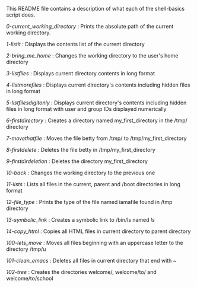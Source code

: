 This README file contains a description of what each of the shell-basics script does. 


*0-current_working_directory*  : Prints the absolute path of the current working directory.

*1-listit*  : Displays the contents list of the current directory

*2-bring_me_home*  : Changes the working directory to the user's home directory

*3-listfiles*  : Displays current directory contents in long format

*4-listmorefiles*  : Displays current directory's contents including hidden files in long format

*5-listfilesdigitonly*  : Displays current directory's contents including hidden files in long format with user and group IDs displayed numerically

*6-firstdirectory*  : Creates a directory named my_first_directory in the /tmp/ directory

*7-movethatfile*  : Moves the file betty from /tmp/ to /tmp/my_first_directory

*8-firstdelete*  : Deletes the file betty in /tmp/my_first_directory

*9-firstdirdeletion*  : Deletes the directory my_first_directory

*10-back*  : Changes the working directory to the previous one

*11-lists*  : Lists all files in the current, parent  and /boot directories in long format

*12-file_type*  : Prints the type of the file named iamafile found in /tmp directory

*13-symbolic_link*  : Creates a symbolic link to /bin/ls named _ls_

*14-copy_html*  : Copies all HTML files in current directory to parent directory

*100-lets_move*  : Moves all files beginning with an uppercase letter to the directory /tmp/u

*101-clean_emacs*  : Deletes all files in current directory that end with ~

*102-tree*  : Creates the directories welcome/, welcome/to/ and welcome/to/school


